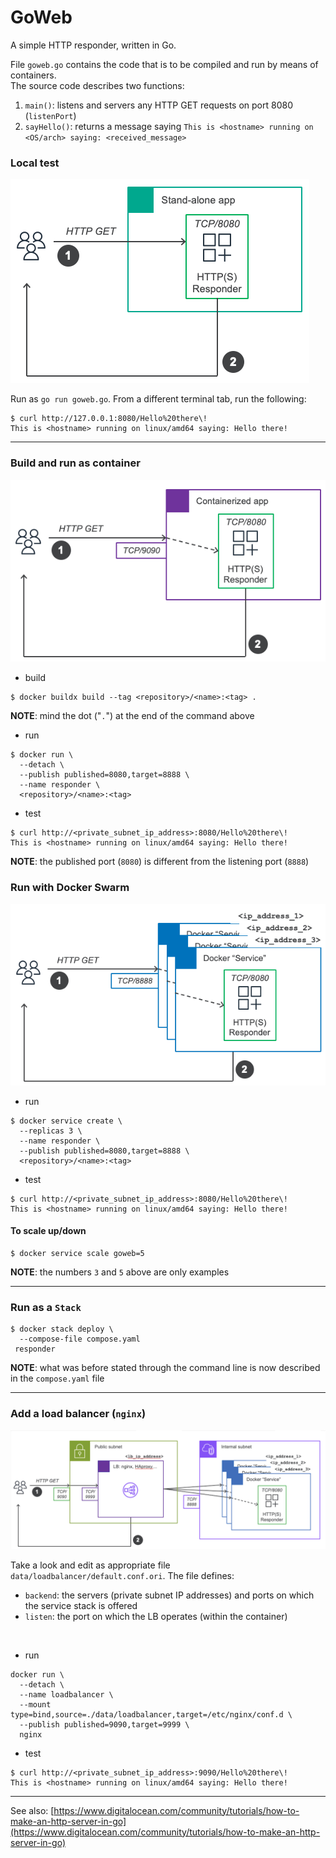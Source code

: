 # GoWeb
A simple HTTP responder, written in Go.

File `goweb.go` contains the code that is to be compiled and run by means of containers.</br>
The source code describes two functions:
1. `main()`: listens and servers any HTTP GET requests on port 8080 (`listenPort`)
2. `sayHello()`: returns a message saying `This is <hostname> running on <OS/arch> saying: <received_message>`

### Local test
<img src="assets/images/stand-alone.png">

Run as `go run goweb.go`. From a different terminal tab, run the following:
```
$ curl http://127.0.0.1:8080/Hello%20there\!
This is <hostname> running on linux/amd64 saying: Hello there!
```

----

### Build and run as container
<img src="assets/images/docker-basic.png">

- build
```
$ docker buildx build --tag <repository>/<name>:<tag> .
```
**NOTE**: mind the dot ("`.`") at the end of the command above

- run
```
$ docker run \
  --detach \
  --publish published=8080,target=8888 \
  --name responder \
  <repository>/<name>:<tag>
```

- test
```
$ curl http://<private_subnet_ip_address>:8080/Hello%20there\!
This is <hostname> running on linux/amd64 saying: Hello there!
```
**NOTE**: the published port (`8080`) is different from the listening port (`8888`)

### Run with Docker Swarm
<img src="assets/images/docker-swarm.png">

- run
```
$ docker service create \
  --replicas 3 \
  --name responder \
  --publish published=8080,target=8888 \
  <repository>/<name>:<tag>
```

- test
```
$ curl http://<private_subnet_ip_address>:8080/Hello%20there\!
This is <hostname> running on linux/amd64 saying: Hello there!
```

#### To scale up/down
```
$ docker service scale goweb=5
```
**NOTE**: the numbers `3` and `5` above are only examples

----

### Run as a `Stack`
```
$ docker stack deploy \
  --compose-file compose.yaml
 responder 
```
**NOTE**: what was before stated through the command line is now described in the `compose.yaml` file

----

### Add a load balancer (`nginx`)
<img src="assets/images/docker+lb.png">

Take a look and edit as appropriate file `data/loadbalancer/default.conf.ori`. The file defines:</br>
- `backend`: the servers (private subnet IP addresses) and ports on which the service stack is offered
- `listen`: the port on which the LB operates (within the container)
</br>

- run
```
docker run \
  --detach \
  --name loadbalancer \
  --mount type=bind,source=./data/loadbalancer,target=/etc/nginx/conf.d \
  --publish published=9090,target=9999 \
  nginx
```

- test
```
$ curl http://<private_subnet_ip_address>:9090/Hello%20there\!
This is <hostname> running on linux/amd64 saying: Hello there!
```

----

See also: [https://www.digitalocean.com/community/tutorials/how-to-make-an-http-server-in-go](https://www.digitalocean.com/community/tutorials/how-to-make-an-http-server-in-go)
